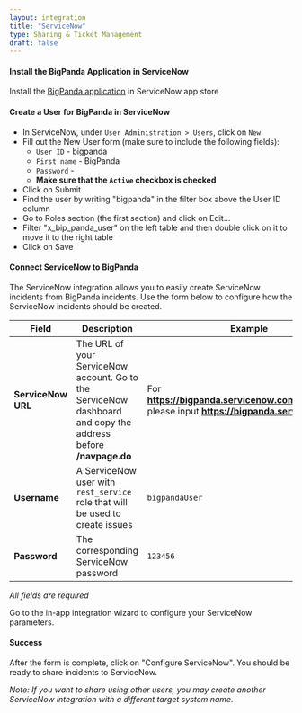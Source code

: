 ```yaml
---
layout: integration
title: "ServiceNow"
type: Sharing & Ticket Management
draft: false
---
```


#### Install the BigPanda Application in ServiceNow

Install the [BigPanda application](https://store.servicenow.com/$appstore.do#!/store/application/d9767d970f4b3100823d4cace1050e69) in ServiceNow app store

<!-- section-separator -->
#### Create a User for BigPanda in ServiceNow

* In ServiceNow, under `User Administration > Users`, click on `New`
* Fill out the New User form (make sure to include the following fields):  
  * `User ID` - bigpanda  
  * `First name` - BigPanda  
  * `Password` - <you may choose one>  
  * **Make sure that the `Active` checkbox is checked**  
* Click on Submit
* Find the user by writing "bigpanda" in the filter box above the User ID column
* Go to Roles section (the first section) and click on Edit...
* Filter "x\_bip\_panda\_user" on the left table and then double click on it to move it to the right table
* Click on Save

<!-- section-separator -->
#### Connect ServiceNow to BigPanda

The ServiceNow integration allows you to easily create ServiceNow incidents from BigPanda incidents. Use the form below to configure how the ServiceNow incidents should be created.

|Field|Description|Example|
|-----|-----------|-------|
|**ServiceNow URL**|The URL of your ServiceNow account. Go to the ServiceNow dashboard and copy the address before **/navpage.do**|For **https://bigpanda.servicenow.com/navpage.do**  please input **https://bigpanda.servicenow.com**|
|**Username**|A ServiceNow user with `rest_service` role that will be used to create issues|`bigpandaUser`|
|**Password**|The corresponding ServiceNow password|`123456`|

<!-- app-only-start -->

<!-- include 'integrations/servicenow/servicenow' -->
*All fields are required*

<!-- app-only-end -->

<!-- docs-only-start -->

Go to the in-app integration wizard to configure your ServiceNow parameters.

<!-- docs-only-end -->

<!-- section-separator -->
#### Success
After the form is complete, click on "Configure ServiceNow".
You should be ready to share incidents to ServiceNow.

*Note: If you want to share using other users, you may create another ServiceNow integration with a different target system name.*
